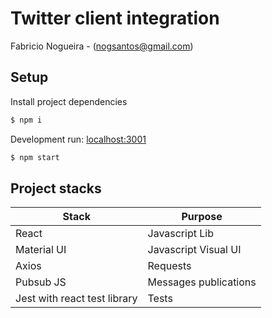 # Twitter client integration

Fabricio Nogueira - (nogsantos@gmail.com)

## Setup

Install project dependencies

```bash
$ npm i
```

Development run: [localhost:3001](http://localhost:3001/)

```bash
$ npm start
```

## Project stacks

<table>
	<thead>
		<tr>
			<th>Stack</th>
			<th>Purpose</th>
		</tr>
	</thead>
  	<tbody>
		<tr>
			<td>React</td>
			<td>Javascript Lib</td>
		</tr>
		<tr>
			<td>Material UI</td>
			<td>Javascript Visual UI</td>
		</tr>
		<tr>
			<td>Axios</td>
			<td>Requests</td>
		</tr>
		<tr>
			<td>Pubsub JS</td>
			<td>Messages publications</td>
		</tr>
		<tr>
			<td>Jest with react test library</td>
			<td>Tests</td>
		</tr>
	</tbody>
</table>

